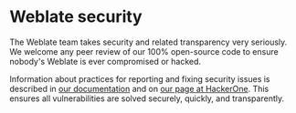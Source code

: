 <!--
Copyright © Michal Čihař <michal@weblate.org>

SPDX-License-Identifier: CC0-1.0

This file is maintained in https://github.com/WeblateOrg/meta/
-->

# Weblate security

The Weblate team takes security and related transparency very seriously.
We welcome any peer review of our 100% open-source code to ensure nobody's Weblate
is ever compromised or hacked.

Information about practices for reporting and fixing security issues is described
in [our documentation][1] and on [our page at HackerOne][2]. This ensures all
vulnerabilities are solved securely, quickly, and transparently.

[1]: https://docs.weblate.org/en/latest/contributing/issues.html#security
[2]: https://hackerone.com/weblate
